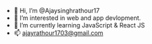 - 👋 Hi, I’m @Ajaysinghrathour17
- 👀 I’m interested in web and app devlopment.
- 🌱 I’m currently learning  JavaScript & React JS
- 📫 ajayrathour1703@gmail.com

<!---
Ajaysinghrathour17/Ajaysinghrathour17 is a ✨ special ✨ repository because its `README.md` (this file) appears on your GitHub profile.
You can click the Preview link to take a look at your changes.
--->
